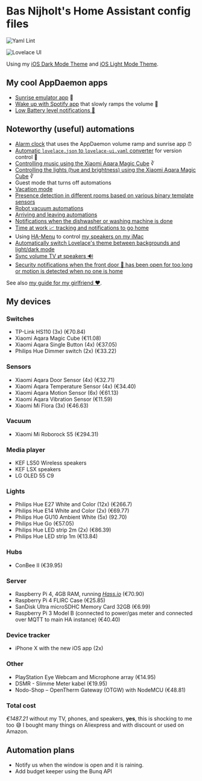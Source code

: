 
# Bas Nijholt's Home Assistant config files

![Yaml Lint](https://github.com/basnijholt/home-assistant-config/workflows/Yaml%20Lint/badge.svg)

![Lovelace UI](http://files.nijho.lt/ha-ui.gif)

Using my [iOS Dark Mode Theme](https://github.com/basnijholt/lovelace-ios-dark-mode-theme) and [iOS Light Mode Theme](https://github.com/basnijholt/lovelace-ios-light-mode-theme).

## My cool AppDaemon apps
* [Sunrise emulator app](appdaemon/apps/wake_up_light.py) 🌅
* [Wake up with Spotify app](appdaemon/apps/wake_up_with_spotify.py) that slowly ramps the volume 📢
* [Low Battery level notifications 🔋](appdaemon/apps/battery_monitor.py) 

## Noteworthy (useful) automations
* [Alarm clock](automations/alarm_clock.yaml) that uses the AppDaemon volume ramp and sunrise app ⏰
* [Automatic `lovelace.json` to `lovelace-ui.yaml` converter](automations/lovelace.yaml) for version control 🤖
* [Controlling music using the Xiaomi Aqara Magic Cube](automations/cube.yaml) ∛
* [Controlling the lights (hue and brightness) using the Xiaomi Aqara Magic Cube](automations/lights.yaml) ∛
* Guest mode that turns off automations
* [Vacation mode](automations/vacation_mode.yaml)
* [Presence detection in different rooms based on various binary template sensors](includes/binary_sensors.yaml)
* [Robot vacuum automations](automations/vacuum.yaml)
* [Arriving and leaving automations](automations/leaving_and_arriving.yaml)
* [Notifications when the dishwasher  or washing machine is done](automations/utilities.yaml)
* [Time at work 📈 tracking and notifications to go home](includes/sensors.yaml)
* Using [HA-Menu](https://github.com/codechimp-org/ha-menu) to control [my speakers on my iMac](automations/lsx-control.yaml)
* [Automatically switch Lovelace's theme between backgrounds and light/dark mode](automations/frontend.yaml)
* [Sync volume TV ⇄ speakers 🔊](automations/media_player.yaml)
* [Security notifications when the front door 🚪 has been open for too long or motion is detected when no one is home](automations/security.yaml)

See also [my guide for my girlfriend ❤️](guide.md).

## My devices

### Switches
* TP-Link HS110 (3x) (€70.84)
* Xiaomi Aqara Magic Cube (€11.08)
* Xiaomi Aqara Single Button (4x) (€37.05)
* Philips Hue Dimmer switch (2x) (€33.22)

### Sensors
* Xiaomi Aqara Door Sensor (4x) (€32.71)
* Xiaomi Aqara Temperature Sensor (4x) (€34.40)
* Xiaomi Aqara Motion Sensor (6x) (€61.13)
* Xiaomi Aqara Vibration Sensor (€11.59)
* Xiaomi Mi Flora (3x) (€46.63)

### Vacuum
* Xiaomi Mi Roborock S5 (€294.31)

### Media player
* KEF LS50 Wireless speakers
* KEF LSX speakers
* LG OLED 55 C9

### Lights
* Philips Hue E27 White and Color (12x) (€266.7)
* Philips Hue E14 White and Color (2x) (€69.77)
* Philips Hue GU10 Ambient White (5x) (92.70)
* Philips Hue Go (€57.05)
* Philips Hue LED strip 2m (2x) (€86.39)
* Philips Hue LED strip 1m (€13.84)

### Hubs
* ConBee II (€39.95)

### Server
* Raspberry Pi 4, 4GB RAM, running [*Hass.io*](https://www.home-assistant.io/hassio/) (€70.90)
* Raspberry Pi 4 FLIRC Case (€25.85)
* SanDisk Ultra microSDHC Memory Card 32GB (€6.99)
* Raspberry Pi 3 Model B (connected to power/gas meter and connected over MQTT to main HA instance) (€40.40)

### Device tracker
* iPhone X with the new iOS app (2x)

### Other
* PlayStation Eye Webcam and Microphone array (€14.95)
* DSMR - Slimme Meter kabel (€19.95)
* Nodo-Shop – OpenTherm Gateway (OTGW) with NodeMCU (€48.81)

### Total cost
*€1487.21* without my TV, phones, and speakers, **yes**, this is shocking to me too 😅
I bought many things on Aliexpress and with discount or used on Amazon.

## Automation plans
* Notify us when the window is open and it is raining.
* Add budget keeper using the Bunq API
